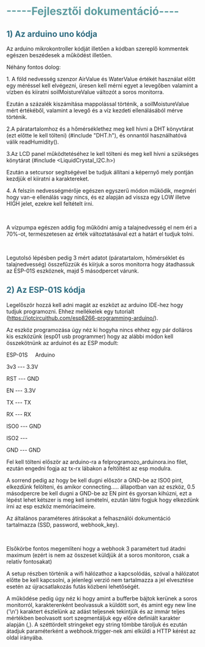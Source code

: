 <!-- #######  HEY, I AM THE SOURCE EDITOR! #########-->
<h1 style="color: #5e9ca0;">-----Fejlesztői dokument&aacute;ci&oacute;----</h1>
<h2 style="color: #2e6c80;">1) Az arduino uno k&oacute;dja</h2>
<p>Az arduino mikrokontroller k&oacute;dj&aacute;t illetően a k&oacute;dban szereplő kommentek eg&eacute;szen besz&eacute;desek a műk&ouml;d&eacute;st illetően.</p>
<p>N&eacute;h&aacute;ny fontos dolog:</p>
<p>1. A f&ouml;ld nedvess&eacute;g szenzor AirValue &eacute;s WaterValue &eacute;rt&eacute;k&eacute;t haszn&aacute;lat előtt egy m&eacute;r&eacute;ssel kell elv&eacute;gezni, &uuml;resen kell m&eacute;rni egyet a levegőben valamint a v&iacute;zben &eacute;s kiiratni soilMoistureValue v&aacute;ltoz&oacute;t a soros monitorra.</p>
<p>Ezut&aacute;n a sz&aacute;zal&eacute;k kisz&aacute;m&iacute;t&aacute;sa mappol&aacute;ssal t&ouml;rt&eacute;nik, a soilMoistureValue m&eacute;rt &eacute;rt&eacute;k&eacute;ből, valamint a levegő &eacute;s a v&iacute;z kezdeti ellen&aacute;l&aacute;s&aacute;b&oacute;l m&eacute;rve t&ouml;rt&eacute;nik.</p>
<p>2.A p&aacute;ratartalomhoz &eacute;s a hőm&eacute;rs&eacute;klethez meg kell h&iacute;vni a DHT k&ouml;nyvt&aacute;rat (ezt előtte le kell t&ouml;lteni) (#include "DHT.h"), &eacute;s onnant&oacute;l haszn&aacute;lhat&oacute;v&aacute; v&aacute;lik readHumidity().</p>
<p>3.Az LCD panel műk&ouml;dtet&eacute;s&eacute;hez le kell t&ouml;lteni &eacute;s meg kell h&iacute;vni a sz&uuml;ks&eacute;ges k&ouml;nyt&aacute;rat (#include &lt;LiquidCrystal_I2C.h&gt;)</p>
<p>Ezut&aacute;n a setcursor seg&iacute;ts&eacute;g&eacute;vel be tudjuk &aacute;ll&iacute;tani a k&eacute;pernyő mely pontj&aacute;n kezdj&uuml;k el kiiratni a karaktereket.</p>
<p>4. A felsz&iacute;n nedvess&eacute;gm&eacute;rője eg&eacute;szen egyszerű m&oacute;don műk&ouml;dik, megm&eacute;ri hogy van-e ellen&aacute;l&aacute;s vagy nincs, &eacute;s ez alapj&aacute;n ad vissza egy LOW illetve HIGH jelet, ezekre kell felt&eacute;telt &iacute;rni.</p>
<p>&nbsp;</p>
<p>A v&iacute;zpumpa eg&eacute;szen addig fog műk&ouml;dni am&iacute;g a talajnedvess&eacute;g el nem &eacute;ri a 70%-ot, term&eacute;szetesen az &eacute;rt&eacute;k v&aacute;ltoztat&aacute;s&aacute;val ezt a hat&aacute;rt el tudjuk tolni.</p>
<p>&nbsp;</p>
<p>Legutols&oacute; l&eacute;p&eacute;sben pedig 3 m&eacute;rt adatot (p&aacute;ratartalom, hőm&eacute;rs&eacute;klet &eacute;s talajnedvess&eacute;g) &ouml;sszefűzz&uuml;k &eacute;s ki&iacute;rjuk a soros monitorra hogy &aacute;tadhassuk az ESP-01S eszk&ouml;znek, majd 5 m&aacute;sodpercet v&aacute;runk.</p>
<h2 style="color: #2e6c80;">2) Az ESP-01S k&oacute;dja</h2>
<p>Legelősz&ouml;r hozz&aacute; kell adni mag&aacute;t az eszk&ouml;zt az arduino IDE-hez hogy tudjuk programozni. Ehhez mell&eacute;kelek egy tutorialt (<a href="https://iotcircuithub.com/esp8266-programming-arduino/">https://iotcircuithub.com/esp8266-programming-arduino/</a>).</p>
<p>Az eszk&ouml;z programoz&aacute;sa &uacute;gy n&eacute;z ki hogyha nincs ehhez egy p&aacute;r doll&aacute;ros kis eszk&ouml;z&uuml;nk (esp01 usb programmer) hogy az al&aacute;bbi m&oacute;don kell &ouml;sszek&ouml;tn&uuml;nk az arduinot &eacute;s az ESP modult:</p>
<p>ESP-01S&nbsp; &nbsp; &nbsp;Arduino</p>
<p>3v3 --- 3.3V</p>
<p>RST --- GND</p>
<p>EN --- 3.3V</p>
<p>TX --- TX</p>
<p>RX --- RX</p>
<p>ISO0 --- GND</p>
<p>ISO2 ---</p>
<p>GND --- GND</p>
<p>Fel kell t&ouml;lteni elősz&ouml;r az arduino-ra a felprogramozo_arduinora.ino filet, ezut&aacute;n engedni fogja az tx-rx l&aacute;bakon a felt&ouml;lt&eacute;st az esp modulra.</p>
<p>A sorrend pedig az hogy be kell dugni elősz&ouml;r a GND-be az ISO0 pint, elkezd&uuml;nk fel&ouml;lteni, &eacute;s amikor connecting..... &aacute;llapotban van az eszk&ouml;z, 0.5 m&aacute;sodpercre be kell dugni a GND-be az EN pint &eacute;s gyorsan kih&uacute;zni, ezt a l&eacute;p&eacute;st lehet k&eacute;tszer is meg kell ism&eacute;telni, ezut&aacute;n l&aacute;tni fogjuk hogy elkezd&uuml;nk &iacute;rni az esp eszk&ouml;z mem&oacute;riac&iacute;meire.</p>
<p>Az &aacute;ltal&aacute;nos param&eacute;teres &aacute;t&iacute;r&aacute;sokat a felhaszn&aacute;l&oacute;i dokument&aacute;ci&oacute; tartalmazza (SSD, password, webhook_key).</p>
<p>&nbsp;</p>
<p>Elsők&ouml;rbe fontos megeml&iacute;teni hogy a webhook 3 param&eacute;tert tud &aacute;tadni maximum (ez&eacute;rt is nem az &ouml;sszeset k&uuml;ldj&uuml;k &aacute;t a soros monitoron, csak a relat&iacute;v fontosakat)</p>
<p>A setup r&eacute;szben t&ouml;rt&eacute;nik a wifi h&aacute;l&oacute;zathoz a kapcsol&oacute;d&aacute;s, sz&oacute;val a h&aacute;l&oacute;zatot előtte be kell kapcsolni, a jelenlegi verzi&oacute; nem tartalmazza a jel elveszt&eacute;se eset&eacute;n az &uacute;jracsatlakoz&aacute;s fut&aacute;s k&ouml;zbeni lehetős&eacute;g&eacute;t.</p>
<p>A műk&ouml;d&eacute;se pedig &uacute;gy n&eacute;z ki hogy amint a bufferbe b&aacute;jtok ker&uuml;nek a soros monitorr&oacute;l, karakterenk&eacute;nt beolvassuk a k&uuml;ld&ouml;tt sort, &eacute;s amint egy new line ('\n') karaktert &eacute;szlel&uuml;nk az ad&aacute;st teljesnek tekintj&uuml;k &eacute;s az imm&aacute;r teljes m&eacute;rt&eacute;kben beolvasott sort szegment&aacute;ljuk egy előre defini&aacute;lt karakter alapj&aacute;n (,). A sz&eacute;tt&ouml;rdelt stringeket egy string t&ouml;mbbe t&aacute;roljuk &eacute;s ezut&aacute;n &aacute;tadjuk param&eacute;terk&eacute;nt a webhook.trigger-nek ami elk&uuml;ldi a HTTP k&eacute;r&eacute;st az oldal ir&aacute;ny&aacute;ba.</p>